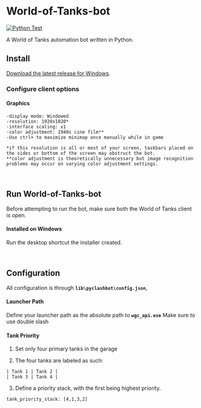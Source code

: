 # World-of-Tanks-bot

[![Python Test](https://github.com/matthewmiglio/Python-World-of-Tanks-bot/actions/workflows/python-tests.yml/badge.svg)](https://github.com/matthewmiglio/Python-World-of-Tanks-bot/actions/workflows/python-tests.yml)

A World of Tanks automation bot written in Python.

## Install

[Download the latest release for Windows](https://github.com/matthewmiglio/Python-World-of-Tanks-bot).

### Configure client options

#### Graphics

    -display mode: Windowed
    -resolution: 1920x1020*
    -interface scaling: x1
    -color adjustment: 1940s cine film**
    -Use ctrl+ to maximize minimap once manually while in game 

    *if this resolution is all or most of your screen, taskbars placed on the sides or bottom of the screen may obstruct the bot.
    **color adjustment is theoretically unnecessary but image recognition problems may occur on varying color adjustment settings.


<br>

## Run World-of-Tanks-bot

Before attempting to run the bot, make sure both the World of Tanks client is open.

#### Installed on Windows

Run the desktop shortcut the installer created.

<br>

## Configuration

All configuration is through **`lib\pyclashbot\config.json`**,

#### Launcher Path

Define your launcher path as the absolute path to **`wgc_api.exe`**
Make sure to use double slash 

#### Tank Priority

1. Set only four primary tanks in the garage

2. The four tanks are labeled as such:

```
| Tank 1 | Tank 2 |
| Tank 3 | Tank 4 |
```

3. Define a priority stack, with the first being highest priority.

```
tank_priority_stack: [4,1,3,2]
```


